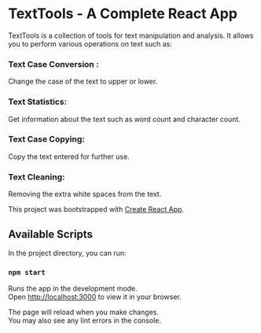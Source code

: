 # TextTools - A Complete React App

TextTools is a collection of tools for text manipulation and analysis. 
It allows you to perform various operations on text such as:

### Text Case Conversion : 
Change the case of the text to upper or lower.
### Text Statistics: 
Get information about the text such as word count and character count.
### Text Case Copying: 
Copy the text entered for further use.
### Text Cleaning:
Removing the extra white spaces from the text.


This project was bootstrapped with [Create React App](https://github.com/facebook/create-react-app).

## Available Scripts

In the project directory, you can run:

### `npm start`

Runs the app in the development mode.\
Open [http://localhost:3000](http://localhost:3000) to view it in your browser.

The page will reload when you make changes.\
You may also see any lint errors in the console.
